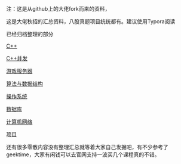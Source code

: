 注：这是从github上的大佬fork而来的资料，

这是大佬秋招的汇总资料，八股真题项目统统都有。建议使用Typora阅读

已经归档整理的部分

[C++](面试/CPP语言相关/README.md)

[C++并发](面试/c++并发/README.md)

[游戏服务器](面试/游戏服务器/README.md)

[算法与数据结构](面试/算法与数据结构/)

[操作系统](面试/操作系统/README.md)

[数据库](面试/数据库/README.md)

[计算机网络](面试/计算机网络)

[项目](面试/项目/README.md)

还有很多零散内容没有整理汇总就等着大家自己发掘吧，有不少参考了geektime，大家有闲钱可以去官网支持一波买几个课程真的不错。
